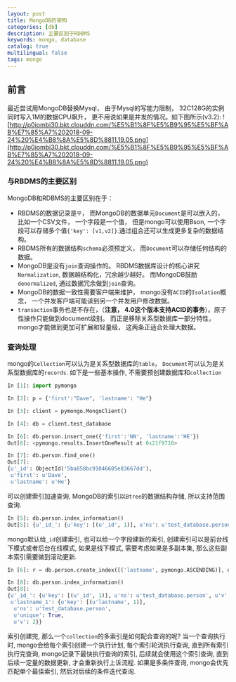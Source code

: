 ```yaml
---
layout: post
title: MongoDB的架构
categories: [db]
description: 主要区别于RDBMS
keywords: mongo, database
catalog: true
multilingual: false
tags: mongo
---
```


## 前言
最近尝试用MongoDB替换Mysql， 由于Mysql的写能力限制， 32C128G的实例同时写入1M的数据CPU飙升， 更不用说如果是并发的情况。如下图所示(v3.2): 
![http://p0iombi30.bkt.clouddn.com/%E5%B1%8F%E5%B9%95%E5%BF%AB%E7%85%A7%202018-09-24%20%E4%B8%8A%E5%8D%8811.19.05.png](http://p0iombi30.bkt.clouddn.com/%E5%B1%8F%E5%B9%95%E5%BF%AB%E7%85%A7%202018-09-24%20%E4%B8%8A%E5%8D%8811.19.05.png)

### 与RBDMS的主要区别
MongoDB和RDBMS的主要区别在于：
- RBDMS的数据记录是`平`， 而MongoDB的数据单元`Document`是可以嵌入的，比如一个CSV文件， 一个字段是一个值， 但是mongo可以使用Bson, 一个字段可以存储多个值`{'key': [v1,v2]}`.通过组合还可以生成更多复杂的数据结构。
- RBDMS所有的数据结构`schema`必须预定义， 而`Document`可以存储任何结构的数据。
- MongoDB是没有`join`查询操作的。 RBDMS数据库设计的核心讲究`Normalization`, 数据越结构化，冗余越少越好。 而MongoDB鼓励`denormalized`, 通过数据冗余做到`join`查询。
- MongoDB的数据一致性需要客户端来维护， mongo没有`ACID`的`Isolation`概念， 一个并发客户端可能读到另一个并发用户修改数据。
- `transaction`事务也是不存在，（**注意， 4.0这个版本支持ACID的事务**）。原子性操作只能做到document级别。
而正是移除关系型数据库一部分特性， mongo才能做到更加可扩展和轻量级， 这两条正适合处理大数据。

### 查询处理
mongo的`Collection`可以认为是关系型数据库的`table`， `Document`可以认为是关系型数据库的`records`. 如下是一些基本操作, 不需要预创建数据库和`collection`
```python
In [1]: import pymongo

In [2]: p = {'first':"Dave", 'lastname': "He"}

In [3]: client = pymongo.MongoClient()

In [4]: db = client.test_database

In [6]: db.person.insert_one({'first':'NN', 'lastname':'HE'})
Out[6]: <pymongo.results.InsertOneResult at 0x21f9710>

In [7]: db.person.find_one()
Out[7]: 
{u'_id': ObjectId('5ba858bc91046605e83667dd'),
 u'first': u'Dave',
 u'lastname': u'He'}
```
可以创建索引加速查询, MongoDB的索引以`Btree`的数据结构存储, 所以支持范围查询.
```python
In [5]: db.person.index_information()
Out[5]: {u'_id_': {u'key': [(u'_id', 1)], u'ns': u'test_database.person', u'v': 2}}
```
mongo默认给`_id`创建索引, 也可以给一个字段建新的索引, 创建索引可以是前台线下模式或者后台在线模式, 如果是线下模式, 需要考虑如果是多副本集, 那么这些副本索引需要做到滚动更新.
```python
In [6]: r = db.person.create_index([('lastname', pymongo.ASCENDING)], unique=True)

In [8]: db.person.index_information()
Out[8]: 
{u'_id_': {u'key': [(u'_id', 1)], u'ns': u'test_database.person', u'v': 2},
 u'lastname_1': {u'key': [(u'lastname', 1)],
  u'ns': u'test_database.person',
  u'unique': True,
  u'v': 2}}
```
索引创建完, 那么一个`collection`的多索引是如何配合查询的呢? 当一个查询执行时, mongo会给每个索引创建一个执行计划, 每个索引轮流执行查询, 直到所有索引执行完查询, mongo记录下最快执行查询的索引, 后续就会使用这个索引查询, 直到后续一定量的数据更新, 才会重新执行上诉流程.
如果是多条件查询, mongo会优先匹配单个最佳索引, 然后对后续的条件迭代查询.
